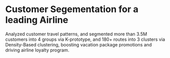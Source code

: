 # Customer Segementation for a leading Airline
Analyzed customer travel patterns, and segmented more than 3.5M customers into 4 groups via K-prototype, and 180+ routes into 3 clusters via Density-Based clustering, boosting vacation package promotions and driving airline loyalty program.
